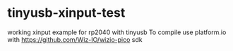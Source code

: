 # tinyusb-xinput-test
working xinput example for rp2040 with tinyusb
To compile use platform.io with https://github.com/Wiz-IO/wizio-pico
sdk
